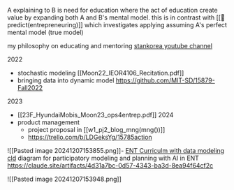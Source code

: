 A explaining to B is need for education where the act of education create value by expanding both A and B's mental model. this is in contrast with [[🧭predict(entrepreneuring)]] which investigates applying assuming A's perfect mental model (true model)

my philosophy on educating and mentoring
[stankorea youtube channel](https://www.youtube.com/@stankorea313)

2022
- stochastic modeling [[Moon22_IEOR4106_Recitation.pdf]]
- bringing data into dynamic model https://github.com/MIT-SD/15879-Fall2022

2023
- [[23F_HyundaiMobis_Moon23_ops4entrep.pdf]]
2024
- product management
	- project proposal in [[w1_pj2_blog_mng(mng())]]
	 - https://trello.com/b/LDGeksYg/15785action


![[Pasted image 20241207153855.png]]- [ENT Curriculm with data modeling cld](https://claude.ai/chat/f8c132f6-5599-4ada-ad99-4f448e7e6cb4)
diagram for participatory modeling and planning with AI in ENT https://claude.site/artifacts/4d31a7bc-0d57-4343-ba3d-8ea94f64cf2c


![[Pasted image 20241207153948.png]]